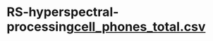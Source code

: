 # RS-hyperspectral-processing[cell_phones_total.csv](https://github.com/arianAsg/RS-hyperspectral-processing/files/7079032/cell_phones_total.csv)
